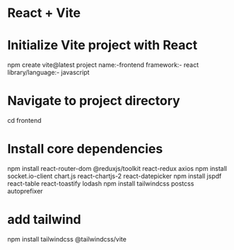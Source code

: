 # React + Vite

# Initialize Vite project with React
npm create vite@latest 
project name:-frontend
framework:- react
library/language:- javascript

# Navigate to project directory
cd frontend

# Install core dependencies
npm install react-router-dom @reduxjs/toolkit react-redux axios
npm install socket.io-client chart.js react-chartjs-2 react-datepicker
npm install jspdf react-table react-toastify lodash
npm install tailwindcss postcss autoprefixer

# add tailwind
npm install tailwindcss @tailwindcss/vite
